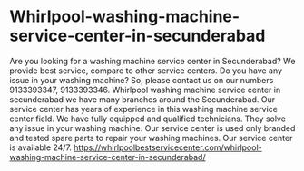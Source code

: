 # Whirlpool-washing-machine-service-center-in-secunderabad
 Are you looking for a washing machine service center in Secunderabad?  We provide best service, compare to other service centers.   Do you have any issue in your washing machine? So, please contact us on our numbers 9133393347, 9133393346. Whirlpool washing machine service center in secunderabad we have many branches around the Secunderabad. Our service center has years of experience in this washing machine service center field. We have fully equipped and qualified technicians. They solve any issue in your washing machine. Our service center is used only branded and tested spare parts to repair your washing machines. Our service center is available 24/7.  https://whirlpoolbestservicecenter.com/whirlpool-washing-machine-service-center-in-secunderabad/
